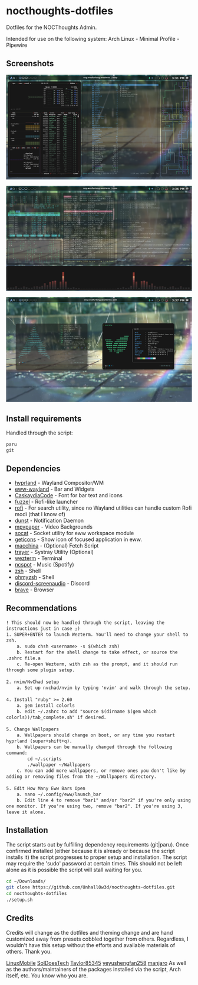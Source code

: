 # nocthoughts-dotfiles
Dotfiles for the NOCThoughts Admin.

Intended for use on the following system:
Arch Linux - Minimal Profile - Pipewire

## Screenshots

![alt text](https://raw.githubusercontent.com/Unhall0w3d/nocthoughts-dotfiles/main/screenshots/2023-06-17T15%3A31%3A22%2C850625312-04%3A00.png)

![alt text](https://raw.githubusercontent.com/Unhall0w3d/nocthoughts-dotfiles/main/screenshots/2023-06-17T15%3A36%3A26%2C906794696-04%3A00.png)

![alt text](https://raw.githubusercontent.com/Unhall0w3d/nocthoughts-dotfiles/main/screenshots/2023-06-17T15%3A37%3A55%2C391620600-04%3A00.png)

## Install requirements
Handled through the script:

```
paru
git
```

## Dependencies

- [hyprland](https://github.com/vaxerski/hyprland) - Wayland Compositor/WM
- [eww-wayland](https://github.com/elkowar/eww) - Bar and Widgets
- [CaskaydiaCode](https://github.com/ryanoasis/nerd-fonts/tree/master/patched-fonts/CascadiaCode) - Font for bar text and icons
- [fuzzel](https://codeberg.org/dnkl/fuzzel) - Rofi-like launcher
- [rofi](https://github.com/davatorium/rofi) - For search utility, since no Wayland utilities can handle custom Rofi modi (that I know of)
- [dunst](https://github.com/dunst-project/dunst) - Notification Daemon
- [mpvpaper](https://github.com/GhostNaN/mpvpaper) - Video Backgrounds
- [socat](http://www.dest-unreach.org/socat/) - Socket utility for eww workspace module
- [geticons](https://git.sr.ht/~zethra/geticons) - Show icon of focused application in eww.
- [macchina](https://github.com/Macchina-CLI/macchina) - (Optional) Fetch Script
- [trayer](https://github.com/sargon/trayer-srg) - Systray Utility (Optional)
- [wezterm](https://wezfurlong.org/wezterm/) - Terminal
- [ncspot](https://github.com/hrkfdn/ncspot) - Music (Spotify)
- [zsh](https://www.zsh.org/) - Shell
- [ohmyzsh](https://github.com/ohmyzsh/ohmyzsh) - Shell
- [discord-screenaudio](https://github.com/maltejur/discord-screenaudio)  - Discord
- [brave](https://brave.com/) - Browser

## Recommendations

```text
! This should now be handled through the script, leaving the instructions just in case ;)
1. SUPER+ENTER to launch Wezterm. You'll need to change your shell to zsh.
    a. sudo chsh <username> -s $(which zsh)
    b. Restart for the shell change to take effect, or source the .zshrc file.a
    c. Re-open Wezterm, with zsh as the prompt, and it should run through some plugin setup.

2. nvim/NvChad setup
    a. Set up nvchad/nvim by typing 'nvim' and walk through the setup.

4. Install "ruby" >= 2.60
    a. gem install colorls
    b. edit ~/.zshrc to add "source $(dirname $(gem which colorls))/tab_complete.sh" if desired.

5. Change Wallpapers
    a. Wallpapers should change on boot, or any time you restart hyprland (super+shift+q).
    b. Wallpapers can be manually changed through the following command:
        cd ~/.scripts
        ./wallpaper ~/Wallpapers
    c. You can add more wallpapers, or remove ones you don't like by adding or removing files from the ~/Wallpapers directory.

5. Edit How Many Eww Bars Open
    a. nano ~/.config/eww/launch_bar
    b. Edit line 4 to remove "bar1" and/or "bar2" if you're only using one monitor. If you're using two, remove "bar2". If you're using 3, leave it alone.
```

## Installation

The script starts out by fulfilling dependency requirements (git|paru).
Once confirmed installed (either because it is already or because the script installs it) the script progresses to proper setup and installation.
The script may require the 'sudo' password at certain times. This should not be left alone as it is possible the script will stall waiting for you.

```zsh
cd ~/Downloads/
git clone https://github.com/Unhall0w3d/nocthoughts-dotfiles.git
cd nocthoughts-dotfiles
./setup.sh
```

## Credits

Credits will change as the dotfiles and theming change and are hand customized away from presets cobbled together from others. Regardless, I wouldn't have this setup without the efforts and available materials of others. Thank you.

[LinuxMobile](https://github.com/linuxmobile)
[SolDoesTech](https://github.com/SolDoesTech)
[Taylor85345](https://github.com/taylor85345)
[yeyushengfan258](https://github.com/yeyushengfan258/Inverse-dark-kde)
[manjaro](https://github.com/manjaro/artwork-breath-gtk)
As well as the authors/maintainers of the packages installed via the script, Arch itself, etc. You know who you are.
